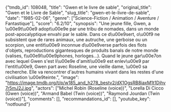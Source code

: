 {"tmdb_id": 108048, "title": "Gwen et le livre de sable", "original_title": "Gwen et le Livre de Sable", "slug_title": "gwen-et-le-livre-de-sable", "date": "1985-02-06", "genre": ["Science-Fiction / Animation / Aventure / Fantastique"], "score": "6.2/10", "synopsis": "Une jeune fille, Gwen, a \u00e9t\u00e9 adopt\u00e9e par une tribu de nomades, dans un monde post-apocalyptique envahi par le sable. Dans ce d\u00e9sert, o\u00f9 ne subsistent que de rares animaux, une autruche, une gerboise ou un scorpion, une entit\u00e9 inconnue d\u00e9verse parfois des flots d'objets, reproductions gigantesques de produits banals de notre monde (valises, t\u00e9l\u00e9phones, horloges...). Quand le jeune gar\u00e7on avec lequel Gwen s'est li\u00e9e d'amiti\u00e9 est enlev\u00e9 par l'entit\u00e9, Gwen part avec Roseline, une vieille dame, \u00e0 sa recherche. Elle va rencontrer d'autres humains vivant dans les restes d'une civilisation \u00e9teinte.", "image": "https://image.tmdb.org/t/p/w185_and_h278_bestv2/dX1OgsRB8iaxM1t1Djhv7r5mJ2J.jpg", "actors": ["Michel Robin (Roseline (voice))", "Lorella Di Cicco (Gwen (voice))", "Armand Babel (Twin (voice))", "Raymond Jourdan (Twin (voice))"], "comments": [], "recommandations_id": [], "youtube_key": "notfound"}